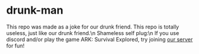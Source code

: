 # drunk-man
This repo was made as a joke for our drunk friend. This repo is totally useless, just like our drunk friend.\n
Shameless self plug:\n
If you use discord and/or play the game ARK: Survival Explored, try joining [our server](https://discord.gg/E2QGdqM6Fq) for fun!
